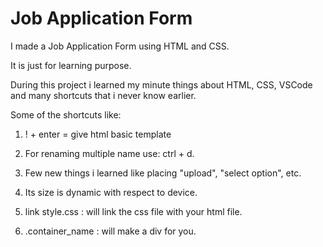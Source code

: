 
# Job Application Form

I made a Job Application Form using HTML and CSS.

It is just for learning purpose.

During this project i learned my minute things about HTML, CSS, VSCode and many shortcuts that i never know earlier.

Some of the shortcuts like:
1. ! + enter = give html basic template

2. For renaming multiple name use: ctrl + d.

3. Few new things i learned like placing "upload", "select option", etc.

4. Its size is dynamic with respect to device.

5. link style.css : will link the css file with your html file.

6. .container_name : will make a div for you.
